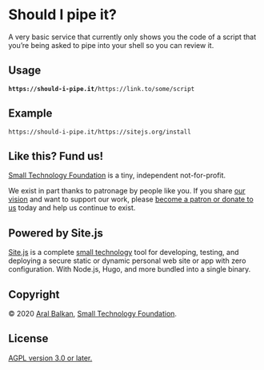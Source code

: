 # Should I pipe it?

A very basic service that currently only shows you the code of a script that you’re being asked to pipe into your shell so you can review it.

## Usage

<pre><code><strong>https://should-i-pipe.it/</strong>https://link.to/some/script</pre></code>

## Example

```
https://should-i-pipe.it/https://sitejs.org/install
```

## Like this? Fund us!

[Small Technology Foundation](https://small-tech.org) is a tiny, independent not-for-profit.

We exist in part thanks to patronage by people like you. If you share [our vision](https://small-tech.org/about/#small-technology) and want to support our work, please [become a patron or donate to us](https://small-tech.org/fund-us) today and help us continue to exist.

## Powered by Site.js

[Site.js](https://sitejs.org) is a complete [small technology](https://small-tech.org/about/#small-technology) tool for developing, testing, and deploying a secure static or dynamic personal web site or app with zero configuration. With Node.js, Hugo, and more bundled into a single binary.


## Copyright

&copy; 2020 [Aral Balkan](https://ar.al), [Small Technology Foundation](https://small-tech.org).

## License

[AGPL version 3.0 or later.](https://www.gnu.org/licenses/agpl-3.0.en.html)
